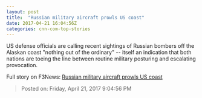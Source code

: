```yaml
---
layout: post
title:  "Russian military aircraft prowls US coast"
date: 2017-04-21 16:04:56Z
categories: cnn-com-top-stories
---
```


US defense officials are calling recent sightings of Russian bombers off the Alaskan coast "nothing out of the ordinary" -- itself an indication that both nations are toeing the line between routine military posturing and escalating provocation.


Full story on F3News: [Russian military aircraft prowls US coast](http://www.f3nws.com/n/zPsTeF)

> Posted on: Friday, April 21, 2017 9:04:56 PM
